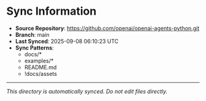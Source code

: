 # Sync Information

- **Source Repository**: https://github.com/openai/openai-agents-python.git
- **Branch**: main
- **Last Synced**: 2025-09-08 06:10:23 UTC
- **Sync Patterns**:
  - docs/*
  - examples/*
  - README.md
  - !docs/assets

---
*This directory is automatically synced. Do not edit files directly.*
